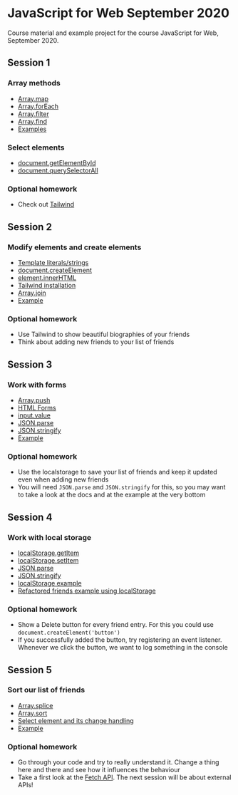 # JavaScript for Web September 2020

Course material and example project for the course JavaScript for Web, September 2020.

## Session 1

### Array methods

* [Array.map](https://developer.mozilla.org/en-US/docs/Web/JavaScript/Reference/Global_Objects/Array/map)
* [Array.forEach](https://developer.mozilla.org/en-US/docs/Web/JavaScript/Reference/Global_Objects/Array/forEach)
* [Array.filter](https://developer.mozilla.org/en-US/docs/Web/JavaScript/Reference/Global_Objects/Array/filter)
* [Array.find](https://developer.mozilla.org/en-US/docs/Web/JavaScript/Reference/Global_Objects/Array/find)
* [Examples](https://codesandbox.io/s/eloquent-rubin-wn2e9?file=/src/index.js)

### Select elements

* [document.getElementById](https://developer.mozilla.org/en-US/docs/Web/API/Document/getElementById)
* [document.querySelectorAll](https://developer.mozilla.org/en-US/docs/Web/API/Document/querySelectorAll)

### Optional homework

* Check out [Tailwind](https://tailwindcss.com/)

## Session 2

### Modify elements and create elements

* [Template literals/strings](https://developer.mozilla.org/en-US/docs/Web/JavaScript/Reference/template_strings)
* [document.createElement](https://developer.mozilla.org/en-US/docs/Web/API/Document/createElement)
* [element.innerHTML](https://developer.mozilla.org/en-US/docs/Web/API/Element/innerHTML)
* [Tailwind installation](https://tailwindcss.com/docs/installation#using-tailwind-via-cdn)
* [Array.join](https://developer.mozilla.org/en-US/docs/Web/JavaScript/Reference/Global_Objects/Array/join)
* [Example](https://codesandbox.io/s/inspiring-wave-1m816?file=/src/index.js)

### Optional homework

* Use Tailwind to show beautiful biographies of your friends
* Think about adding new friends to your list of friends

## Session 3

### Work with forms

* [Array.push](https://developer.mozilla.org/en-US/docs/Web/JavaScript/Reference/Global_Objects/Array/push)
* [HTML Forms](https://www.w3schools.com/html/html_forms.asp)
* [input.value](https://www.w3schools.com/tags/att_input_value.asp)
* [JSON.parse](https://developer.mozilla.org/en-US/docs/Web/JavaScript/Reference/Global_Objects/JSON/parse)
* [JSON.stringify](https://developer.mozilla.org/en-US/docs/Web/JavaScript/Reference/Global_Objects/JSON/stringify)
* [Example](https://codesandbox.io/s/session-3-0vywr?file=/src/index.js)

### Optional homework

* Use the localstorage to save your list of friends and keep it updated even when adding new friends
* You will need `JSON.parse` and `JSON.stringify` for this, so you may want to take a look at the docs and at the example at the very bottom

## Session 4

### Work with local storage

* [localStorage.getItem](https://developer.mozilla.org/en-US/docs/Web/API/Storage/getItem)
* [localStorage.setItem](https://developer.mozilla.org/en-US/docs/Web/API/Storage/setItem)
* [JSON.parse](https://developer.mozilla.org/en-US/docs/Web/JavaScript/Reference/Global_Objects/JSON/parse)
* [JSON.stringify](https://developer.mozilla.org/en-US/docs/Web/JavaScript/Reference/Global_Objects/JSON/stringify)
* [localStorage example](https://codesandbox.io/s/session-4-localstorage-91cwf?file=/src/index.js)
* [Refactored friends example using localStorage](https://codesandbox.io/s/session-4-mq7vc)

### Optional homework

* Show a Delete button for every friend entry. For this you could use `document.createElement('button')`
* If you successfully added the button, try registering an event listener. Whenever we click the button, we want to log something in the console

## Session 5

### Sort our list of friends

* [Array.splice](https://developer.mozilla.org/de/docs/Web/JavaScript/Reference/Global_Objects/Array/splice)
* [Array.sort](https://developer.mozilla.org/en-US/docs/Web/JavaScript/Reference/Global_Objects/Array/sort)
* [Select element and its change handling](https://developer.mozilla.org/en-US/docs/Web/API/HTMLElement/change_event)
* [Example](https://codesandbox.io/s/session-5-hlwms?file=/index.html)

### Optional homework

* Go through your code and try to really understand it. Change a thing here and there and see how it influences the behaviour
* Take a first look at the [Fetch API](https://developer.mozilla.org/en-US/docs/Web/API/Fetch_API/Using_Fetch). The next session will be about external APIs!
